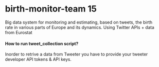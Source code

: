 # birth-monitor-team 15

Big data system for monitoring and estimating, based on tweets, the birth rate in various parts of Europe and its dynamics. Using Twitter APIs + data from Eurostat 

#### How to run tweet_collection script?

Inorder to retrive a data from Tweeter you have to provide your tweeter developer API tokens & API keys.